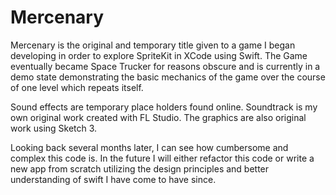 # Mercenary

Mercenary is the original and temporary title given to a game I began developing in order to explore SpriteKit in XCode using Swift. The Game eventually became Space Trucker for reasons obscure and is currently in a demo state demonstrating the basic mechanics of the game over the course of one level which repeats itself. 

Sound effects are temporary place holders found online. 
Soundtrack is my own original work created with FL Studio.
The graphics are also original work using Sketch 3. 


Looking back several months later, I can see how cumbersome and complex this code is. In the future I will either refactor this code or write a new app from scratch utilizing the design principles and better understanding of swift I have come to have since.

